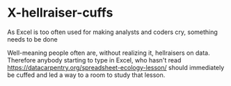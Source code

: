 # X-hellraiser-cuffs
As Excel is too often used for making analysts and coders cry, something needs to be done

Well-meaning people often are, without realizing it, hellraisers on data.
Therefore anybody starting to type in Excel, who hasn't read https://datacarpentry.org/spreadsheet-ecology-lesson/ should immediately be cuffed and led a way to a room to study that lesson.
